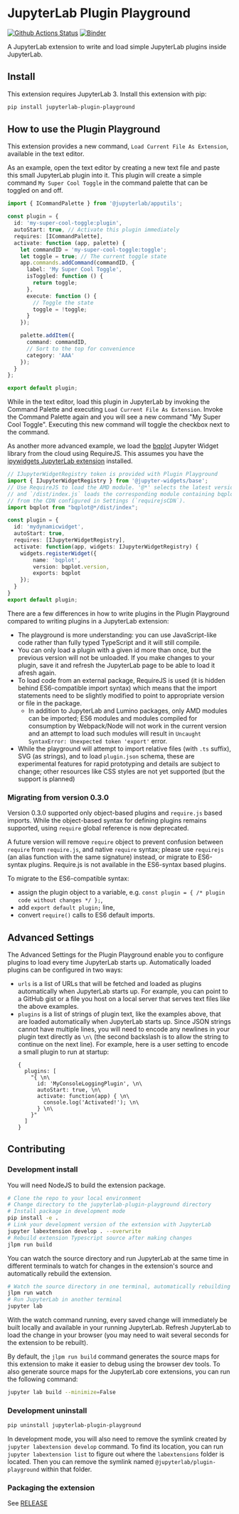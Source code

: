 # JupyterLab Plugin Playground

[![Github Actions Status](https://github.com/jupyterlab/jupyterlab-plugin-playground/workflows/Build/badge.svg)](https://github.com/jupyterlab/jupyterlab-plugin-playground/actions/workflows/build.yml)
[![Binder](https://mybinder.org/badge_logo.svg)](https://mybinder.org/v2/gh/jupyterlab/jupyterlab-plugin-playground/master?urlpath=lab)

A JupyterLab extension to write and load simple JupyterLab plugins inside JupyterLab.

## Install

This extension requires JupyterLab 3. Install this extension with pip:

```bash
pip install jupyterlab-plugin-playground
```

## How to use the Plugin Playground

This extension provides a new command, `Load Current File As Extension`, available in the text editor.

As an example, open the text editor by creating a new text file and paste this small JupyterLab plugin into it. This plugin will create a simple command `My Super Cool Toggle` in the command palette that can be toggled on and off.

```typescript
import { ICommandPalette } from '@jupyterlab/apputils';

const plugin = {
  id: 'my-super-cool-toggle:plugin',
  autoStart: true, // Activate this plugin immediately
  requires: [ICommandPalette],
  activate: function (app, palette) {
    let commandID = 'my-super-cool-toggle:toggle';
    let toggle = true; // The current toggle state
    app.commands.addCommand(commandID, {
      label: 'My Super Cool Toggle',
      isToggled: function () {
        return toggle;
      },
      execute: function () {
        // Toggle the state
        toggle = !toggle;
      }
    });

    palette.addItem({
      command: commandID,
      // Sort to the top for convenience
      category: 'AAA'
    });
  }
};

export default plugin;
```

While in the text editor, load this plugin in JupyterLab by invoking the Command Palette and executing `Load Current File As Extension`. Invoke the Command Palette again and you will see a new command "My Super Cool Toggle". Executing this new command will toggle the checkbox next to the command.

As another more advanced example, we load the [bqplot](https://bqplot.readthedocs.io) Jupyter Widget library from the cloud using RequireJS. This assumes you have the [ipywidgets JupyterLab extension](https://ipywidgets.readthedocs.io/en/stable/user_install.html#installing-in-jupyterlab-3-0) installed.

```typescript
// IJupyterWidgetRegistry token is provided with Plugin Playground
import { IJupyterWidgetRegistry } from '@jupyter-widgets/base';
// Use RequireJS to load the AMD module. '@*' selects the latest version
// and `/dist/index.js` loads the corresponding module containing bqplot
// from the CDN configured in Settings (`requirejsCDN`).
import bqplot from "bqplot@*/dist/index";

const plugin = {
  id: 'mydynamicwidget',
  autoStart: true,
  requires: [IJupyterWidgetRegistry],
  activate: function(app, widgets: IJupyterWidgetRegistry) {
    widgets.registerWidget({
        name: 'bqplot',
        version: bqplot.version,
        exports: bqplot
    });
  }
}
export default plugin;
```

There are a few differences in how to write plugins in the Plugin Playground compared to writing plugins in a JupyterLab extension:

- The playground is more understanding: you can use JavaScript-like code rather than fully typed TypeScript and it will still compile.
- You can only load a plugin with a given id more than once, but the previous version will not be unloaded. If you make changes to your plugin, save it and refresh the JupyterLab page to be able to load it afresh again.
- To load code from an external package, RequireJS is used (it is hidden behind ES6-compatible import syntax) which means that the import statements need to be slightly modified to point to appropriate version or file in the package.
  - In addition to JupyterLab and Lumino packages, only AMD modules can be imported; ES6 modules and modules compiled for consumption by Webpack/Node will not work in the current version and an attempt to load such modules will result in `Uncaught SyntaxError: Unexpected token 'export'` error.
- While the playground will attempt to import relative files (with `.ts` suffix), SVG (as strings), and to load `plugin.json` schema, these are experimental features for rapid prototyping and details are subject to change; other resources like CSS styles are not yet supported (but the support is planned)

### Migrating from version 0.3.0

Version 0.3.0 supported only object-based plugins and `require.js` based imports.
While the object-based syntax for defining plugins remains supported, using `require` global reference is now deprecated.

A future version will remove `require` object to prevent confusion between `require` from `require.js`, and native `require` syntax;
please use `requirejs` (an alias function with the same signature) instead, or migrate to ES6-syntax plugins.
Require.js is not available in the ES6-syntax based plugins.

To migrate to the ES6-compatible syntax:
- assign the plugin object to a variable, e.g. `const plugin = { /* plugin code without changes */ };`,
- add `export default plugin;` line,
- convert `require()` calls to ES6 default imports.

## Advanced Settings

The Advanced Settings for the Plugin Playground enable you to configure plugins to load every time JupyterLab starts up. Automatically loaded plugins can be configured in two ways:

- `urls` is a list of URLs that will be fetched and loaded as plugins automatically when JupyterLab starts up. For example, you can point to a GitHub gist or a file you host on a local server that serves text files like the above examples.
- `plugins` is a list of strings of plugin text, like the examples above, that are loaded automatically when JupyterLab starts up. Since JSON strings cannot have multiple lines, you will need to encode any newlines in your plugin text directly as `\n\` (the second backslash is to allow the string to continue on the next line). For example, here is a user setting to encode a small plugin to run at startup:
  ```json5
  {
    plugins: [
      "{ \n\
        id: 'MyConsoleLoggingPlugin', \n\
        autoStart: true, \n\
        activate: function(app) { \n\
          console.log('Activated!'); \n\
        } \n\
      }"
    ]
  }
  ```

## Contributing

### Development install

You will need NodeJS to build the extension package.

```bash
# Clone the repo to your local environment
# Change directory to the jupyterlab-plugin-playground directory
# Install package in development mode
pip install -e .
# Link your development version of the extension with JupyterLab
jupyter labextension develop . --overwrite
# Rebuild extension Typescript source after making changes
jlpm run build
```

You can watch the source directory and run JupyterLab at the same time in different terminals to watch for changes in the extension's source and automatically rebuild the extension.

```bash
# Watch the source directory in one terminal, automatically rebuilding when needed
jlpm run watch
# Run JupyterLab in another terminal
jupyter lab
```

With the watch command running, every saved change will immediately be built locally and available in your running JupyterLab. Refresh JupyterLab to load the change in your browser (you may need to wait several seconds for the extension to be rebuilt).

By default, the `jlpm run build` command generates the source maps for this extension to make it easier to debug using the browser dev tools. To also generate source maps for the JupyterLab core extensions, you can run the following command:

```bash
jupyter lab build --minimize=False
```

### Development uninstall

```bash
pip uninstall jupyterlab-plugin-playground
```

In development mode, you will also need to remove the symlink created by `jupyter labextension develop`
command. To find its location, you can run `jupyter labextension list` to figure out where the `labextensions`
folder is located. Then you can remove the symlink named `@jupyterlab/plugin-playground` within that folder.

### Packaging the extension

See [RELEASE](RELEASE.md)
